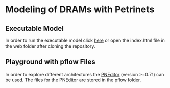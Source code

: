# Modeling of DRAMs with Petrinets

## Executable Model

In order to run the executable model click [here](https://tukl-msd.github.io/DRAMPetri/web/) or open the index.html file in the web folder after cloning the repository.

## Playground with pflow Files

In order to explore different architectures the [PNEditor](http://www.pneditor.org) (version >=0.71) can be used. The files for the PNEditor are stored in the pflow folder.
